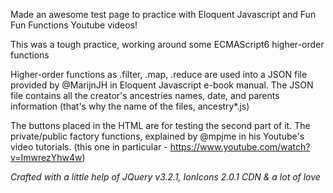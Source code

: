 Made an awesome test page to practice with Eloquent Javascript and Fun Fun Functions Youtube videos!

This was a tough practice, working around some ECMAScript6 higher-order functions

Higher-order functions as .filter, .map, .reduce are used into a JSON file provided by @MarijnJH in Eloquent Javascript e-book manual.
The JSON file contains all the creator's ancestries names, date, and parents information (that's why the name of the files, ancestry*.js)

The buttons placed in the HTML are for testing the second part of it. The private/public factory functions, explained by @mpjme in his
Youtube's video tutorials. (this one in particular - https://www.youtube.com/watch?v=ImwrezYhw4w)

*Crafted with a little help of JQuery v3.2.1, IonIcons 2.0.1 CDN & a lot of love*
